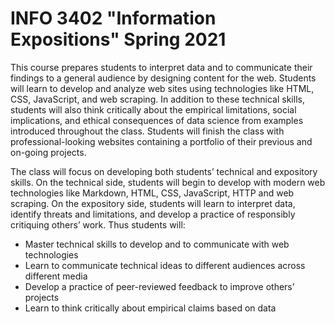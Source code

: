 # INFO 3402 "Information Expositions" Spring 2021

This course prepares students to interpret data and to communicate their findings to a general audience by
designing content for the web. Students will learn to develop and analyze web sites using technologies like
HTML, CSS, JavaScript, and web scraping. In addition to these technical skills, students will also think
critically about the empirical limitations, social implications, and ethical consequences of data science from
examples introduced throughout the class. Students will finish the class with professional-looking websites
containing a portfolio of their previous and on-going projects.

The class will focus on developing both students’ technical and expository skills. On the technical side,
students will begin to develop with modern web technologies like Markdown, HTML, CSS, JavaScript,
HTTP and web scraping. On the expository side, students will learn to interpret data, identify threats and
limitations, and develop a practice of responsibly critiquing others’ work. Thus students will:

* Master technical skills to develop and to communicate with web technologies  
* Learn to communicate technical ideas to different audiences across different media  
* Develop a practice of peer-reviewed feedback to improve others’ projects  
* Learn to think critically about empirical claims based on data
